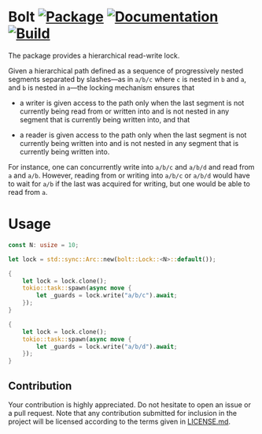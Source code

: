 # Bolt [![Package][package-img]][package-url] [![Documentation][documentation-img]][documentation-url] [![Build][build-img]][build-url]

The package provides a hierarchical read-write lock.

Given a hierarchical path defined as a sequence of progressively nested segments
separated by slashes—as in `a/b/c` where `c` is nested in `b` and `a`, and `b`
is nested in `a`—the locking mechanism ensures that

* a writer is given access to the path only when the last segment is not
  currently being read from or written into and is not nested in any segment
  that is currently being written into, and that

* a reader is given access to the path only when the last segment is not
  currently being written into and is not nested in any segment that is
  currently being written into.

For instance, one can concurrently write into `a/b/c` and `a/b/d` and read from
`a` and `a/b`. However, reading from or writing into `a/b/c` or `a/b/d` would
have to wait for `a/b` if the last was acquired for writing, but one would be
able to read from `a`.

# Usage

```rust
const N: usize = 10;

let lock = std::sync::Arc::new(bolt::Lock::<N>::default());

{
    let lock = lock.clone();
    tokio::task::spawn(async move {
        let _guards = lock.write("a/b/c").await;
    });
}

{
    let lock = lock.clone();
    tokio::task::spawn(async move {
        let _guards = lock.write("a/b/d").await;
    });
}
```

## Contribution

Your contribution is highly appreciated. Do not hesitate to open an issue or a
pull request. Note that any contribution submitted for inclusion in the project
will be licensed according to the terms given in [LICENSE.md](LICENSE.md).

[build-img]: https://github.com/stainless-steel/bolt/actions/workflows/build.yml/badge.svg
[build-url]: https://github.com/stainless-steel/bolt/actions/workflows/build.yml
[documentation-img]: https://docs.rs/bolt/badge.svg
[documentation-url]: https://docs.rs/bolt
[package-img]: https://img.shields.io/crates/v/bolt.svg
[package-url]: https://crates.io/crates/bolt
